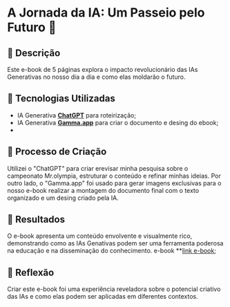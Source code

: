 # A Jornada da IA: Um Passeio pelo Futuro 🌌

## 📒 Descrição
Este e-book de 5 páginas explora o impacto revolucionário das IAs Generativas no nosso dia a dia e como elas moldarão o futuro.

## 🤖 Tecnologias Utilizadas
- IA Generativa **[ChatGPT](https://chat.openai.com)** para roteirização;
- IA Generativa **[Gamma.app](https://gamma.app/)** para criar o documento e desing do ebook;
- 

## 🧐 Processo de Criação
Utilizei o "ChatGPT" para criar erevisar minha pesquisa sobre o campeonato Mr.olympia, estruturar o conteúdo e refinar minhas ideias. Por outro lado, o "Gamma.app" foi usado para gerar imagens exclusivas para o nosso e-book realizar a montagem do documento final com o texto organizado e um desing criado pela IA.

## 🚀 Resultados
O e-book apresenta um conteúdo envolvente e visualmente rico, demonstrando como as IAs Genativas podem ser uma ferramenta poderosa na educação e na disseminação do conhecimento.
e-book **[link e-book](https://gamma.app/docs/O-Campeonato-Mr-Olympia-Um-Icone-do-Fisiculturismo-c6ae905dlh8tbrd);


## 💭 Reflexão
Criar este e-book foi uma experiência reveladora sobre o potencial criativo das IAs e como elas podem ser aplicadas em diferentes contextos.
